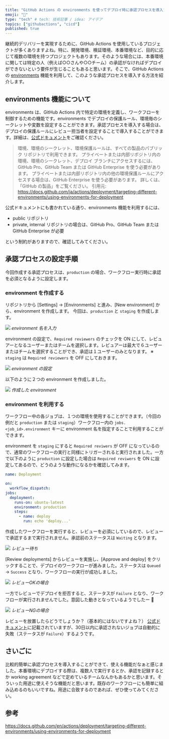 ```yaml
---
title: "GitHub Actions の environments を使ってデプロイ時に承認プロセスを導入する"
emoji: "🕌"
type: "tech" # tech: 技術記事 / idea: アイデア
topics: ["githubactions", "cicd"]
published: true
---
```


継続的デリバリーを実現するために、GitHub Actions を使用しているプロジェクトが多くありますよね。特に、開発環境、検証環境、本番環境など、目的に応じて複数の環境を持つプロジェクトもあります。そのような場合には、本番環境に関しては特定の人（例えば○○さんや○○チーム）の承認がなければデプロイができないという要件が生じることもあると思います。そこで、GitHub Actions の [environments](https://docs.github.com/en/actions/deployment/targeting-different-environments/using-environments-for-deployment) 機能を利用して、このような承認プロセスを導入する方法を紹介します。

## environments 機能について

environments は、GitHub Actions 内で特定の環境を定義し、ワークフローを制御するための機能です。environments でデプロイの保護ルール、環境毎のシークレットや変数を設定することができます。承認プロセスを導入する場合は、デプロイの保護ルールにレビュー担当者を設定することで導入することができます。詳細は、[公式ドキュメント](https://docs.github.com/en/actions/deployment/targeting-different-environments/using-environments-for-deployment)をご確認ください。

> 環境、環境のシークレット、環境保護ルールは、すべての製品のパブリック リポジトリで利用できます。 プライベートまたは内部リポジトリ内の環境、環境のシークレット、デプロイ ブランチにアクセスするには、GitHub Pro、GitHub Team または GitHub Enterprise を使う必要があります。 プライベートまたは内部リポジトリ内の他の環境保護ルールにアクセスする場合は、GitHub Enterprise を使う必要があります。 詳しくは、「GitHub の製品」をご覧ください。
> 引用元: https://docs.github.com/ja/actions/deployment/targeting-different-environments/using-environments-for-deployment

公式ドキュメントにも書かれている通り、environments 機能を利用するには、

- public リポジトリ
- private, internal リポジトリの場合は、GitHub Pro、GitHub Team または GitHub Enterprise が必要

という制約がありますので、確認してみてください。

## 承認プロセスの設定手順

今回作成する承認プロセスは、`production` の場合、ワークフロー実行時に承認を必須となるように設定します。

### environment を作成する

リポジトリから [Settings] → [Environments] と進み、[New environment] から、environment を作成します。
今回は、`production` と `staging` を作成します。

![](/images/github-actions-approval-flow/env-name.png)
*environment 名を入力*

environment の設定で、`Required reviewers` のチェックを ON にして、レビュアーとなるユーザーまたはチームを選択します。レビュアーは最大で６ユーザーまたはチームを選択することができ、承認は１ユーザーのみとなります。
※ `staging` は `Required reviewers` を OFF にしておきます。

![](/images/github-actions-approval-flow/protection-rules.png)
*environment の設定*

以下のように２つの environment を作成しました。

![](/images/github-actions-approval-flow/create-environments.png)
*作成した environment*

### environment を利用する

ワークフロー中の各ジョブは、１つの環境を使用することができます。（今回の例だと `production` または `staging`）ワークフロー内の `jobs.<job_id>.environment` キーに environment 名を指定することで利用することができます。

environment を `staging` にすると `Required reviwers` が OFF になっているので、通常のワークフローの実行と同様にトリガーされると実行されました。一方で以下のように `production` に設定した場合は `Required reviwers` を ON に設定してあるので、どうのような動作になるかを確認してみます。

```yml
name: Deployment

on:
  workflow_dispatch:
jobs:
  deployment:
    runs-on: ubuntu-latest
    environment: production
    steps:
      - name: deploy
        run: echo 'deploy...'
```

作成したワークフローを実行すると、レビューを必須にしているので、レビューで承認するまで実行されません。承認前のステータスは `Waiting` となります。

![](/images/github-actions-approval-flow/review-waiting.png)
*レビュー待ち*

[Review deployments] からレビューを実施し、[Approve and deploy] をクリックすることで、デプロイのワークフローが進みました。ステータスは `Queued` → `Success` となり、ワークフローの実行が成功しました。

![](/images/github-actions-approval-flow/exec-success.png)
*レビューOKの場合*

一方でレビューでデプロイを拒否すると、ステータスが `Failure` となり、ワークフローが実行されませんでした。意図した動きとなっているようでしたー 👏

![](/images/github-actions-approval-flow/exec-failure.png)
*レビューNGの場合*

レビューを放置したらどうでしょうか？（基本的にはないですよね？）
[公式ドキュメント](https://docs.github.com/en/actions/managing-workflow-runs/reviewing-deployments#about-required-reviews-in-workflows)に記載されていますが、30日以内に承認されないジョブは自動的に失敗（ステータスが `Failure`）するようです。

## さいごに
比較的簡単に承認プロセスを導入することができて、使える機能だなぁと感じました。本番環境にデプロイする際は、複数人で実行するとか、承認を記録するとか working agreement などで定めているチームなんかもあるかと思います。そういった用途に使えそうな機能だと思います。既存のワークフローにも簡単に組み込めるのもいいですね。用途に合致するのであれば、ぜひ使ってみてください。

## 参考

https://docs.github.com/en/actions/deployment/targeting-different-environments/using-environments-for-deployment
